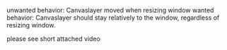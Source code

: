 unwanted behavior: Canvaslayer moved when resizing window
wanted behavior: Canvaslayer should stay relatively to the window, regardless of resizing window.

please see short attached video